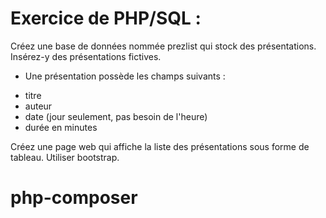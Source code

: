 # Exercice de PHP/SQL :

Créez une base de données nommée prezlist qui stock des présentations.
Insérez-y des présentations fictives.

* Une présentation possède les champs suivants :
- titre
- auteur
- date (jour seulement, pas besoin de l'heure)
- durée en minutes

Créez une page web qui affiche la liste des présentations sous forme de tableau.
Utiliser bootstrap.
# php-composer
